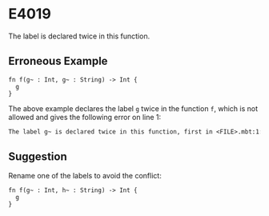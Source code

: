 # E4019

The label is declared twice in this function.

## Erroneous Example

```moonbit
fn f(g~ : Int, g~ : String) -> Int {
  g
}
```

The above example declares the label `g` twice in the function `f`,
which is not allowed and gives the following error on line 1:

```default
The label g~ is declared twice in this function, first in <FILE>.mbt:1:6
```

## Suggestion

Rename one of the labels to avoid the conflict:

```moonbit
fn f(g~ : Int, h~ : String) -> Int {
  g
}
```
